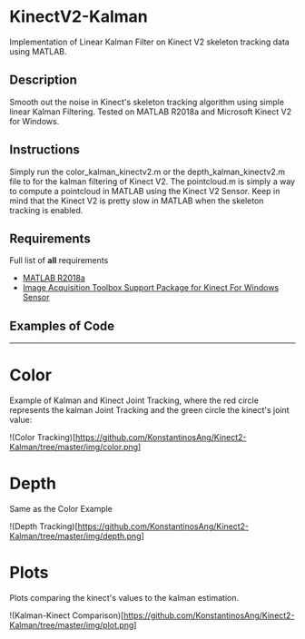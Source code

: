 # KinectV2-Kalman
Implementation of Linear Kalman Filter on Kinect V2 skeleton tracking data using MATLAB.

## Description
Smooth out the noise in Kinect's skeleton tracking algorithm using simple linear Kalman Filtering.
Tested on MATLAB R2018a and Microsoft Kinect V2 for Windows.

## Instructions

Simply run the color_kalman_kinectv2.m or the depth_kalman_kinectv2.m file to for the kalman filtering of Kinect V2.
The pointcloud.m is simply a way to compute a pointcloud in MATLAB using the Kinect V2 Sensor. Keep in mind
that the Kinect V2 is pretty slow in MATLAB when the skeleton tracking is enabled.

## Requirements

Full list of **all** requirements

* [MATLAB R2018a](https://www.mathworks.com/products/matlab.html)
* [Image Acquisition Toolbox Support Package for Kinect For Windows Sensor](https://www.mathworks.com/help/supportpkg/kinectforwindowsruntime/index.html?s_tid=CRUX_lftnav)

## Examples of Code
***

# Color

Example of Kalman and Kinect Joint Tracking, where the red circle represents 
the kalman Joint Tracking and the green circle the kinect's joint value:

!(Color Tracking)[https://github.com/KonstantinosAng/Kinect2-Kalman/tree/master/img/color.png] 

# Depth

Same as the Color Example

!(Depth Tracking)[https://github.com/KonstantinosAng/Kinect2-Kalman/tree/master/img/depth.png]

# Plots

Plots comparing the kinect's values to the kalman estimation.

!(Kalman-Kinect Comparison)[https://github.com/KonstantinosAng/Kinect2-Kalman/tree/master/img/plot.png]
